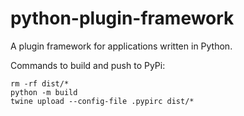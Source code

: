 # python-plugin-framework
A plugin framework for applications written in Python.

Commands to build and push to PyPi:
```
rm -rf dist/*
python -m build
twine upload --config-file .pypirc dist/*
```